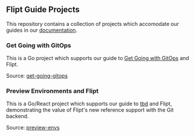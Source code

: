 Flipt Guide Projects
-------------

This repository contains a collection of projects which accomodate our guides in our [documentation](https://flipt.io/docs/).

### Get Going with GitOps

This is a Go project which supports our guide to [Get Going with GitOps](https://www.flipt.io/docs/guides/get-going-with-gitops) and Flipt.

Source: [get-going-gitops](get-going-gitops)

### Preview Environments and Flipt

This is a Go/React project which supports our guide to [tbd]() and Flipt, demonstrating the value of Flipt's new reference support with the Git backend.

Source: [preview-envs](preview-envs)
